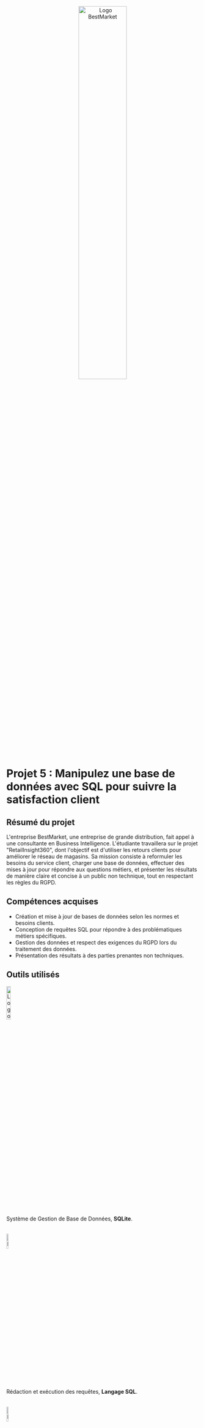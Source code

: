 <p align="center">
  <img src="https://github.com/user-attachments/assets/1479205e-920d-4b3b-8803-ad4acce830f9" alt="Logo BestMarket" width= 50% />
<p>

# Projet 5 : Manipulez une base de données avec SQL pour suivre la satisfaction client

## Résumé du projet
L'entreprise BestMarket, une entreprise de grande distribution, fait appel à une consultante en Business Intelligence.
L'étudiante travaillera sur le projet "RetailInsight360", dont l'objectif est d'utiliser les retours clients pour
améliorer le réseau de magasins. Sa mission consiste à reformuler les besoins du service client, charger une base de données,
effectuer des mises à jour pour répondre aux questions métiers, et présenter les résultats de manière claire
et concise à un public non technique, tout en respectant les règles du RGPD.

## Compétences acquises
- Création et mise à jour de bases de données selon les normes et besoins clients.
- Conception de requêtes SQL pour répondre à des problématiques métiers spécifiques.
- Gestion des données et respect des exigences du RGPD lors du traitement des données.
- Présentation des résultats à des parties prenantes non techniques.
  
## Outils utilisés
<img src="https://github.com/user-attachments/assets/9292df3e-8730-4460-9bea-bf93c5941d0e" alt="Logo SQLite" width= 15% />

Système de Gestion de Base de Données, **SQLite**.

</br><img src="https://github.com/user-attachments/assets/88ae0186-a8be-4a54-9dca-438c2dd95bf6" alt="Logo SQL" width= 10% />

Rédaction et exécution des requêtes, **Langage SQL**.

</br><img src="https://github.com/user-attachments/assets/13293291-c0a4-4c91-b042-4cf3864da603" alt="Logo SQL Power Architect" width= 10% />

Modélisation de BDD, **SQL Power Architect**.

</br><img src="https://github.com/user-attachments/assets/0d65f336-2149-461e-9940-7149ccf29322" alt="Logo Suite Office" width= 10% />

Outils bureautique, **Word, Powerpoint**.

## Soft skills mobilisés
- **Communication pédagogique** : Présentation claire et adaptée à l'auditoire non technique.
- **Adaptabilité** : Capacité à répondre aux attentes spécifiques du client.
- **Souci du détail** : Vérification de la cohérence des données et des tables dans la base de données.
- **Gestion de projet** : Sens de l'organisation pour gérer les différentes étapes du projet et les présenter de manière structurée.
